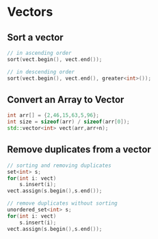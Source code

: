 # Vectors

## Sort a vector
```cpp
// in ascending order
sort(vect.begin(), vect.end());

// in descending order
sort(vect.begin(), vect.end(), greater<int>());
```

## Convert an Array to Vector
```cpp
int arr[] = {2,46,15,63,5,96};
int size = sizeof(arr) / sizeof(arr[0]);
std::vector<int> vect(arr,arr+n);
```

## Remove duplicates from a vector
```cpp
// sorting and removing duplicates
set<int> s;
for(int i: vect)
    s.insert(i);
vect.assign(s.begin(),s.end());

// remove duplicates without sorting
unordered_set<int> s;
for(int i: vect)
    s.insert(i);
vect.assign(s.begin(),s.end());
```